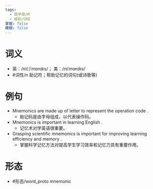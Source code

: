 ```yaml
---
tags:
  - 首字母/M
  - 级别/GRE
掌握: false
模糊: false
---
```

# 词义
- 英：/ni(ː)ˈmɒnɪks/； 美：/nɪˈmɑnɪks/
- #词性/n  助记符；帮助记忆的词句(或诗歌等)
# 例句
- Mnemonics are made up of letter to represent the operation code .
	- 助记码是由字母组成，以代表操作码。
- Mnemonics is important in learning English .
	- 记忆术对学英语很重要。
- Grasping scientific mnemonics is important for improving learning efficiency and memory .
	- 掌握科学记忆方法对提高学生学习效率和记忆力具有重要作用。
# 形态
- #形态/word_proto mnemonic

